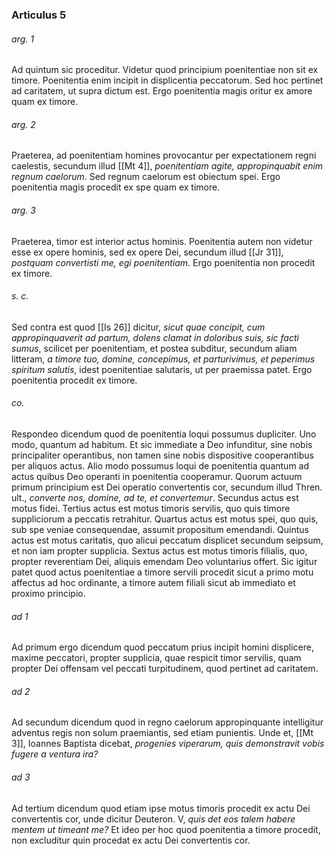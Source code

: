 ### Articulus 5

###### arg. 1
Ad quintum sic proceditur. Videtur quod principium poenitentiae non sit ex timore. Poenitentia enim incipit in displicentia peccatorum. Sed hoc pertinet ad caritatem, ut supra dictum est. Ergo poenitentia magis oritur ex amore quam ex timore.

###### arg. 2
Praeterea, ad poenitentiam homines provocantur per expectationem regni caelestis, secundum illud [[Mt 4]], *poenitentiam agite, appropinquabit enim regnum caelorum*. Sed regnum caelorum est obiectum spei. Ergo poenitentia magis procedit ex spe quam ex timore.

###### arg. 3
Praeterea, timor est interior actus hominis. Poenitentia autem non videtur esse ex opere hominis, sed ex opere Dei, secundum illud [[Jr 31]], *postquam convertisti me, egi poenitentiam*. Ergo poenitentia non procedit ex timore.

###### s. c.
Sed contra est quod [[Is 26]] dicitur, *sicut quae concipit, cum appropinquaverit ad partum, dolens clamat in doloribus suis, sic facti sumus*, scilicet per poenitentiam, et postea subditur, secundum aliam litteram, *a timore tuo, domine, concepimus, et parturivimus, et peperimus spiritum salutis*, idest poenitentiae salutaris, ut per praemissa patet. Ergo poenitentia procedit ex timore.

###### co.
Respondeo dicendum quod de poenitentia loqui possumus dupliciter. Uno modo, quantum ad habitum. Et sic immediate a Deo infunditur, sine nobis principaliter operantibus, non tamen sine nobis dispositive cooperantibus per aliquos actus. Alio modo possumus loqui de poenitentia quantum ad actus quibus Deo operanti in poenitentia cooperamur. Quorum actuum primum principium est Dei operatio convertentis cor, secundum illud Thren. ult., *converte nos, domine, ad te, et convertemur*. Secundus actus est motus fidei. Tertius actus est motus timoris servilis, quo quis timore suppliciorum a peccatis retrahitur. Quartus actus est motus spei, quo quis, sub spe veniae consequendae, assumit propositum emendandi. Quintus actus est motus caritatis, quo alicui peccatum displicet secundum seipsum, et non iam propter supplicia. Sextus actus est motus timoris filialis, quo, propter reverentiam Dei, aliquis emendam Deo voluntarius offert. Sic igitur patet quod actus poenitentiae a timore servili procedit sicut a primo motu affectus ad hoc ordinante, a timore autem filiali sicut ab immediato et proximo principio.

###### ad 1
Ad primum ergo dicendum quod peccatum prius incipit homini displicere, maxime peccatori, propter supplicia, quae respicit timor servilis, quam propter Dei offensam vel peccati turpitudinem, quod pertinet ad caritatem.

###### ad 2
Ad secundum dicendum quod in regno caelorum appropinquante intelligitur adventus regis non solum praemiantis, sed etiam punientis. Unde et, [[Mt 3]], Ioannes Baptista dicebat, *progenies viperarum, quis demonstravit vobis fugere a ventura ira?*

###### ad 3
Ad tertium dicendum quod etiam ipse motus timoris procedit ex actu Dei convertentis cor, unde dicitur Deuteron. V, *quis det eos talem habere mentem ut timeant me?* Et ideo per hoc quod poenitentia a timore procedit, non excluditur quin procedat ex actu Dei convertentis cor.

